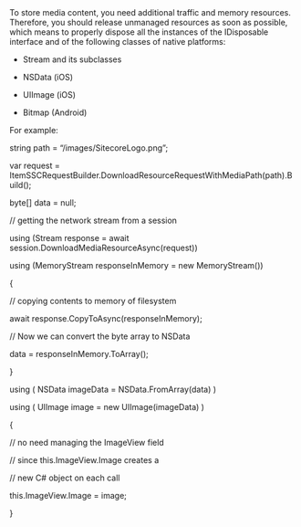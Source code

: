 ## 

To store media content, you need additional traffic and memory
resources. Therefore, you should release unmanaged resources as soon as
possible, which means to properly dispose all the instances of the
IDisposable interface and of the following classes of native platforms:

-   Stream and its subclasses

-   NSData (iOS)

-   UIImage (iOS)

-   Bitmap (Android)

For example:

string path = “/images/SitecoreLogo.png”;

var request =
ItemSSCRequestBuilder.DownloadResourceRequestWithMediaPath(path).Build();

byte\[\] data = null;

// getting the network stream from a session

using (Stream response = await
session.DownloadMediaResourceAsync(request))

using (MemoryStream responseInMemory = new MemoryStream())

{

// copying contents to memory of filesystem

await response.CopyToAsync(responseInMemory);

// Now we can convert the byte array to NSData

data = responseInMemory.ToArray();

}

using ( NSData imageData = NSData.FromArray(data) )

using ( UIImage image = new UIImage(imageData) )

{

// no need managing the ImageView field

// since this.ImageView.Image creates a

// new C\# object on each call

this.ImageView.Image = image;

}
